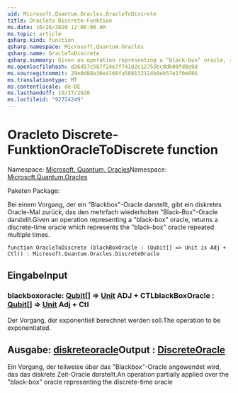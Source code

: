 ```yaml
---
uid: Microsoft.Quantum.Oracles.OracleToDiscrete
title: Oracleto Discrete-Funktion
ms.date: 10/26/2020 12:00:00 AM
ms.topic: article
qsharp.kind: function
qsharp.namespace: Microsoft.Quantum.Oracles
qsharp.name: OracleToDiscrete
qsharp.summary: Given an operation representing a "black-box" oracle, returns a discrete-time oracle which represents the "black-box" oracle repeated multiple times.
ms.openlocfilehash: d26d57c587f24e7f74102c12753bcddb00fd8a9d
ms.sourcegitcommit: 29e0d88a30e4166fa580132124b0eb57e1f0e986
ms.translationtype: MT
ms.contentlocale: de-DE
ms.lasthandoff: 10/27/2020
ms.locfileid: "92724249"
---
```

# <a name="oracletodiscrete-function"></a><span data-ttu-id="aa887-102">Oracleto Discrete-Funktion</span><span class="sxs-lookup"><span data-stu-id="aa887-102">OracleToDiscrete function</span></span>

<span data-ttu-id="aa887-103">Namespace: [Microsoft. Quantum. Oracles](xref:Microsoft.Quantum.Oracles)</span><span class="sxs-lookup"><span data-stu-id="aa887-103">Namespace: [Microsoft.Quantum.Oracles](xref:Microsoft.Quantum.Oracles)</span></span>

<span data-ttu-id="aa887-104">Paketen [](https://nuget.org/packages/)</span><span class="sxs-lookup"><span data-stu-id="aa887-104">Package: [](https://nuget.org/packages/)</span></span>


<span data-ttu-id="aa887-105">Bei einem Vorgang, der ein "Blackbox"-Oracle darstellt, gibt ein diskretes Oracle-Mal zurück, das den mehrfach wiederholten "Black-Box"-Oracle darstellt.</span><span class="sxs-lookup"><span data-stu-id="aa887-105">Given an operation representing a "black-box" oracle, returns a discrete-time oracle which represents the "black-box" oracle repeated multiple times.</span></span>

```qsharp
function OracleToDiscrete (blackBoxOracle : (Qubit[] => Unit is Adj + Ctl)) : Microsoft.Quantum.Oracles.DiscreteOracle
```


## <a name="input"></a><span data-ttu-id="aa887-106">Eingabe</span><span class="sxs-lookup"><span data-stu-id="aa887-106">Input</span></span>

### <a name="blackboxoracle--qubit--unit-adj--ctl"></a><span data-ttu-id="aa887-107">blackboxoracle: [Qubit](xref:microsoft.quantum.lang-ref.qubit)[] => [Unit](xref:microsoft.quantum.lang-ref.unit) ADJ + CTL</span><span class="sxs-lookup"><span data-stu-id="aa887-107">blackBoxOracle : [Qubit](xref:microsoft.quantum.lang-ref.qubit)[] => [Unit](xref:microsoft.quantum.lang-ref.unit) Adj + Ctl</span></span>

<span data-ttu-id="aa887-108">Der Vorgang, der exponentiell berechnet werden soll.</span><span class="sxs-lookup"><span data-stu-id="aa887-108">The operation to be exponentiated.</span></span>



## <a name="output--discreteoracle"></a><span data-ttu-id="aa887-109">Ausgabe: [diskreteoracle](xref:Microsoft.Quantum.Oracles.DiscreteOracle)</span><span class="sxs-lookup"><span data-stu-id="aa887-109">Output : [DiscreteOracle](xref:Microsoft.Quantum.Oracles.DiscreteOracle)</span></span>

<span data-ttu-id="aa887-110">Ein Vorgang, der teilweise über das "Blackbox"-Oracle angewendet wird, das das diskrete Zeit-Oracle darstellt.</span><span class="sxs-lookup"><span data-stu-id="aa887-110">An operation partially applied over the "black-box" oracle representing the discrete-time oracle</span></span>